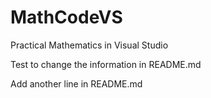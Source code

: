 # MathCodeVS
Practical Mathematics in Visual Studio

Test to change the information in README.md

Add another line in README.md
